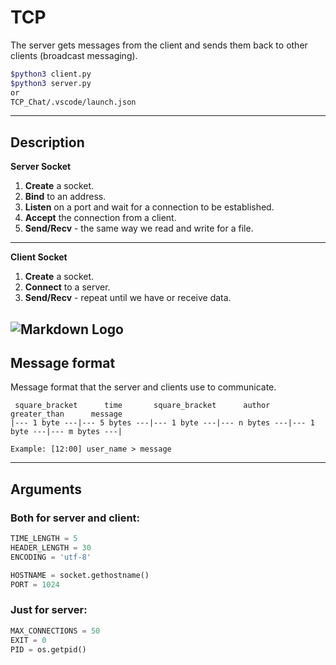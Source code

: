# TCP

The server gets messages from the client and sends them back to other clients (broadcast messaging).

``` bash 
$python3 client.py
$python3 server.py
or
TCP_Chat/.vscode/launch.json 
```
---

## Description

**Server Socket**

1. **Create** a socket.
2. **Bind** to an address.
3. **Listen** on a port and wait for a connection to be established.
4. **Accept** the connection from a client.
5. **Send/Recv** - the same way we read and write for a file.
---

**Client Socket**

1. **Create** a socket.
2. **Connect** to a server.
3. **Send/Recv** - repeat until we have or receive data.

<!-- ![Markdown Logo](https://media.geeksforgeeks.org/wp-content/uploads/20190715192804/ClientServerSocket.jpg) -->

![Markdown Logo](https://www.codeproject.com/KB/IP/1264257/sdgfh.jpg)
---

## Message format

Message format that the server and clients use to communicate.
``` 
 square_bracket      time       square_bracket      author      greater_than      message
|--- 1 byte ---|--- 5 bytes ---|--- 1 byte ---|--- n bytes ---|--- 1 byte ---|--- m bytes ---|

Example: [12:00] user_name > message
```
---

## Arguments

### Both for server and client:
``` python
TIME_LENGTH = 5
HEADER_LENGTH = 30
ENCODING = 'utf-8'

HOSTNAME = socket.gethostname()
PORT = 1024
```

### Just for server:
```python
MAX_CONNECTIONS = 50
EXIT = 0
PID = os.getpid()
```